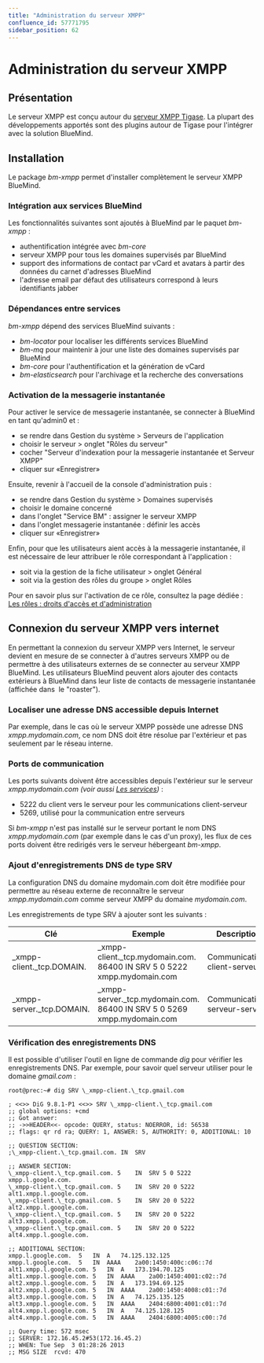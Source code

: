 ```yaml
---
title: "Administration du serveur XMPP"
confluence_id: 57771795
sidebar_position: 62
---
```

# Administration du serveur XMPP

## Présentation

Le serveur XMPP est conçu autour du [serveur XMPP Tigase](http://www.tigase.org/). La plupart des développements apportés sont des plugins autour de Tigase pour l'intégrer avec la solution BlueMind.

## Installation

Le package *bm-xmpp* permet d'installer complètement le serveur XMPP BlueMind.

### Intégration aux services BlueMind

Les fonctionnalités suivantes sont ajoutés à BlueMind par le paquet *bm-xmpp* :

- authentification intégrée avec *bm-core*
- serveur XMPP pour tous les domaines supervisés par BlueMind
- support des informations de contact par vCard et avatars à partir des données du carnet d'adresses BlueMind
- l'adresse email par défaut des utilisateurs correspond à leurs identifiants jabber

### Dépendances entre services

*bm-xmpp* dépend des services BlueMind suivants :

- *bm-locator* pour localiser les différents services BlueMind
- *bm-mq* pour maintenir à jour une liste des domaines supervisés par BlueMind
- *bm-core* pour l'authentification et la génération de vCard
- *bm-elasticsearch* pour l'archivage et la recherche des conversations

### Activation de la messagerie instantanée

Pour activer le service de messagerie instantanée, se connecter à BlueMind en tant qu'admin0 et :

- se rendre dans Gestion du système > Serveurs de l'application
- choisir le serveur > onglet "Rôles du serveur"
- cocher "Serveur d'indexation pour la messagerie instantanée et Serveur XMPP"
- cliquer sur «Enregistrer»

Ensuite, revenir à l'accueil de la console d'administration puis :

- se rendre dans Gestion du système > Domaines supervisés
- choisir le domaine concerné
- dans l'onglet "Service BM" : assigner le serveur XMPP
- dans l'onglet messagerie instantanée : définir les accès
- cliquer sur «Enregistrer»

Enfin, pour que les utilisateurs aient accès à la messagerie instantanée, il est nécessaire de leur attribuer le rôle correspondant à l'application :

- soit via la gestion de la fiche utilisateur > onglet Général
- soit via la gestion des rôles du groupe > onglet Rôles

Pour en savoir plus sur l'activation de ce rôle, consultez la page dédiée : [Les rôles : droits d'accès et d'administration](/Guide_de_l_administrateur/Gestion_des_entités/Utilisateurs/Les_rôles_droits_d_accès_et_d_administration/)

## Connexion du serveur XMPP vers internet

En permettant la connexion du serveur XMPP vers Internet, le serveur devient en mesure de se connecter à d'autres serveurs XMPP ou de permettre à des utilisateurs externes de se connecter au serveur XMPP BlueMind. Les utilisateurs BlueMind peuvent alors ajouter des contacts extérieurs à BlueMind dans leur liste de contacts de messagerie instantanée (affichée dans  le "roaster").

### Localiser une adresse DNS accessible depuis Internet

Par exemple, dans le cas où le serveur XMPP possède une adresse DNS *xmpp.mydomain.com*, ce nom DNS doit être résolue par l'extérieur et pas seulement par le réseau interne.

### Ports de communication

Les ports suivants doivent être accessibles depuis l'extérieur sur le serveur *xmpp.mydomain.com (voir aussi [Les services](/Guide_de_l_administrateur/Présentation_du_produit/Les_services/))* :

- 5222 du client vers le serveur pour les communications client-serveur
- 5269, utilisé pour la communication entre serveurs

Si *bm-xmpp* n'est pas installé sur le serveur portant le nom DNS *xmpp.mydomain.com* (par exemple dans le cas d'un proxy), les flux de ces ports doivent être redirigés vers le serveur hébergeant *bm-xmpp*.

### Ajout d'enregistrements DNS de type SRV

La configuration DNS du domaine mydomain.com doit être modifiée pour permettre au réseau externe de reconnaître le serveur *xmpp.mydomain.com* comme serveur XMPP du domaine *mydomain.com*.

Les enregistrements de type SRV à ajouter sont les suivants :

| Clé | Exemple | Description |
| --- | --- | --- |
| \_xmpp-client.\_tcp.DOMAIN.| \_xmpp-client.\_tcp.mydomain.com.  86400  IN  SRV  5 0 5222  xmpp.mydomain.com  |Communications client-serveur |
| \_xmpp-server.\_tcp.DOMAIN.| \_xmpp-server.\_tcp.mydomain.com.  86400  IN  SRV  5 0 5269  xmpp.mydomain.com | Communications serveur-serveur |

### Vérification des enregistrements DNS

Il est possible d'utiliser l'outil en ligne de commande *dig* pour vérifier les enregistrements DNS. Par exemple, pour savoir quel serveur utiliser pour le domaine *gmail.com* :

```
root@prec:~# dig SRV \_xmpp-client.\_tcp.gmail.com

; <<>> DiG 9.8.1-P1 <<>> SRV \_xmpp-client.\_tcp.gmail.com
;; global options: +cmd
;; Got answer:
;; ->>HEADER<<- opcode: QUERY, status: NOERROR, id: 56538
;; flags: qr rd ra; QUERY: 1, ANSWER: 5, AUTHORITY: 0, ADDITIONAL: 10

;; QUESTION SECTION:
;\_xmpp-client.\_tcp.gmail.com.	IN	SRV

;; ANSWER SECTION:
\_xmpp-client.\_tcp.gmail.com. 5	IN	SRV	5 0 5222 xmpp.l.google.com.
\_xmpp-client.\_tcp.gmail.com. 5	IN	SRV	20 0 5222 alt1.xmpp.l.google.com.
\_xmpp-client.\_tcp.gmail.com. 5	IN	SRV	20 0 5222 alt2.xmpp.l.google.com.
\_xmpp-client.\_tcp.gmail.com. 5	IN	SRV	20 0 5222 alt3.xmpp.l.google.com.
\_xmpp-client.\_tcp.gmail.com. 5	IN	SRV	20 0 5222 alt4.xmpp.l.google.com.

;; ADDITIONAL SECTION:
xmpp.l.google.com.	5	IN	A	74.125.132.125
xmpp.l.google.com.	5	IN	AAAA	2a00:1450:400c:c06::7d
alt1.xmpp.l.google.com.	5	IN	A	173.194.70.125
alt1.xmpp.l.google.com.	5	IN	AAAA	2a00:1450:4001:c02::7d
alt2.xmpp.l.google.com.	5	IN	A	173.194.69.125
alt2.xmpp.l.google.com.	5	IN	AAAA	2a00:1450:4008:c01::7d
alt3.xmpp.l.google.com.	5	IN	A	74.125.135.125
alt3.xmpp.l.google.com.	5	IN	AAAA	2404:6800:4001:c01::7d
alt4.xmpp.l.google.com.	5	IN	A	74.125.128.125
alt4.xmpp.l.google.com.	5	IN	AAAA	2404:6800:4005:c00::7d

;; Query time: 572 msec
;; SERVER: 172.16.45.2#53(172.16.45.2)
;; WHEN: Tue Sep  3 01:28:26 2013
;; MSG SIZE  rcvd: 470
```


